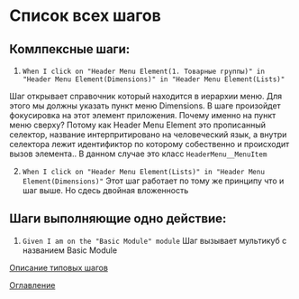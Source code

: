 # Список всех шагов

## Комлпексные шаги:

1) ```When I click on "Header Menu Element(1. Товарные группы)" in "Header Menu Element(Dimensions)" in "Header Menu Element(Lists)"```

Шаг открывает справочник который находится в иерархии меню. Для этого мы должны указать пункт меню Dimensions. В шаге произойдет фокусировка на этот элемент приложения. Почему именно на пункт меню сверху? Потому как Header Menu Element это прописанный селектор, название интерпритировано на человеческий язык, а внутри селектора лежит идентификтор по которому собественно и происходит вызов элемента.. В данном случае это класс ```HeaderMenu__MenuItem```

2)  ```When I click on "Header Menu Element(Lists)" in "Header Menu Element(Dimensions)"```
Этот шаг работает по тому же принципу что и шаг выше. Но сдесь двойная вложенность



## Шаги выполняющие одно действие:

1) ```Given I am on the "Basic Module" module``` Шаг вызывает мультикуб с названием Basic Module


[Описание типовых шагов](./prerequisities.md)

[Оглавление](../README.md)